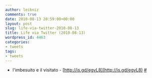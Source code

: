 ```yaml
---
author: leibniz
comments: true
date: 2010-08-13 20:59:00+00:00
layout: post
slug: life-via-twitter-2010-08-13
title: Life via Twitter (2010-08-13)
wordpress_id: 4463
categories:
- tweets
tags:
- tweets
---
```



	
  * l'imbesuito e il visitato - [http://is.gd/egvL8](http://is.gd/egvL8) [#](http://twitter.com/leibniz/statuses/21094073338)


